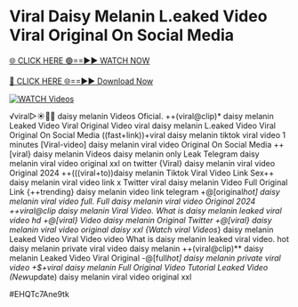 # Viral Daisy Melanin L.eaked Video Viral Original On Social Media


[🌐 CLICK HERE 🟢==►► WATCH NOW](https://cutt.ly/ZrqxdKBg)

[🔴 CLICK HERE 🌐==►► Download Now](https://cutt.ly/ZrqxdKBg)

[![WATCH Videos](https://i.imgur.com/dJHk4Zq.gif)](https://cutt.ly/ZrqxdKBg)




























️√viral▷☀️👄💥 daisy melanin Videos Oficial. ++(viral@clip)* daisy melanin Leaked Video Viral Original Video
viral daisy melanin L.eaked Video Viral Original On Social Media
((fast+link))+viral daisy melanin tiktok viral video 1 minutes [Viral-video] daisy melanin viral video Original On Social Media ++[viral} daisy melanin Videos daisy melanin only Leak Telegram daisy melanin viral video original xxl on twitter
{Viral} daisy melanin viral video Original 2024
++(((viral+to))daisy melanin Tiktok Viral Video Link Sex++ daisy melanin viral video link x Twitter
viral daisy melanin Video Full Original Link
{++trending} daisy melanin video link telegram
+@[original*hot] daisy melanin viral video full. Full daisy melanin viral video Original 2024
++viral@clip daisy melanin Viral Video. What is daisy melanin leaked viral video hd +@[viral} Video daisy melanin Original Twitter +@[viral} daisy melanin viral video original daisy xxl {Watch viral Videos*} daisy melanin Leaked Video Viral Video
video What is daisy melanin leaked viral video.
hot daisy melanin private viral video daisy melanin
++(viral@clip)** daisy melanin Leaked Video Viral Original
-@[full*hot] daisy melanin private viral video +$+viral daisy melanin Full Original Video Tutorial Leaked Video (New*update) daisy melanin viral video original xxl


#EHQTc7Ane9tk
